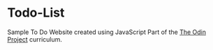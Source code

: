 # Todo-List

Sample To Do Website created using JavaScript
Part of the <a href="https://www.theodinproject.com">The Odin Project</a> curriculum.
